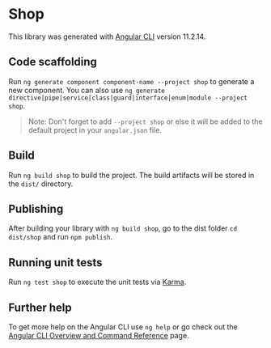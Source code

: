 # Shop

This library was generated with [Angular CLI](https://github.com/angular/angular-cli) version 11.2.14.

## Code scaffolding

Run `ng generate component component-name --project shop` to generate a new component. You can also use `ng generate directive|pipe|service|class|guard|interface|enum|module --project shop`.
> Note: Don't forget to add `--project shop` or else it will be added to the default project in your `angular.json` file. 

## Build

Run `ng build shop` to build the project. The build artifacts will be stored in the `dist/` directory.

## Publishing

After building your library with `ng build shop`, go to the dist folder `cd dist/shop` and run `npm publish`.

## Running unit tests

Run `ng test shop` to execute the unit tests via [Karma](https://karma-runner.github.io).

## Further help

To get more help on the Angular CLI use `ng help` or go check out the [Angular CLI Overview and Command Reference](https://angular.io/cli) page.
